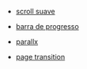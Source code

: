 * [scroll suave](http://jsfiddle.net/furh0pds/)

* [barra de progresso](https://pt.stackoverflow.com/questions/104384/como-criar-uma-barra-de-progresso-din%C3%A2mica-considerando-todos-os-campos-de-um-fo)

* [parallx](https://alvarotrigo.com/fullPage/extensions/parallax.html#firstPage)

* [page transition](http://barbajs.org/installation.html)